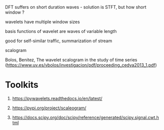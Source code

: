 
DFT suffers on short duration waves  - solution is STFT, but how short window ?

wavelets have multiple window sizes

basis functions of wavelet are waves of variable length

good for self-similar traffic, summarization of stream

scalogram

Bolos, Benitez, The wavelet scalogram in the study of time series (https://www.uv.es/vbolos/investigacion/pdf/proceeding_cedya2013_1.pdf)

# Toolkits

1. https://pywavelets.readthedocs.io/en/latest/

2. https://pypi.org/project/scaleogram/

3. https://docs.scipy.org/doc/scipy/reference/generated/scipy.signal.cwt.html


